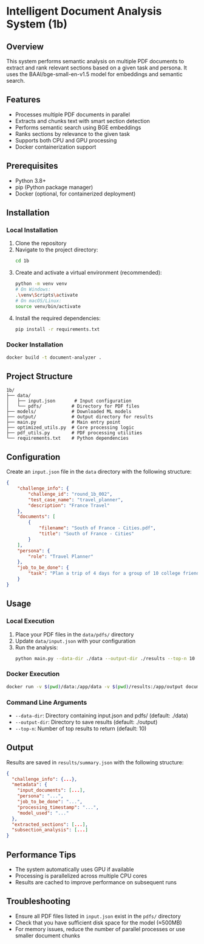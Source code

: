 # Intelligent Document Analysis System (1b)

## Overview
This system performs semantic analysis on multiple PDF documents to extract and rank relevant sections based on a given task and persona. It uses the BAAI/bge-small-en-v1.5 model for embeddings and semantic search.

## Features
- Processes multiple PDF documents in parallel
- Extracts and chunks text with smart section detection
- Performs semantic search using BGE embeddings
- Ranks sections by relevance to the given task
- Supports both CPU and GPU processing
- Docker containerization support

## Prerequisites
- Python 3.8+
- pip (Python package manager)
- Docker (optional, for containerized deployment)

## Installation

### Local Installation
1. Clone the repository
2. Navigate to the project directory:
   ```bash
   cd 1b
   ```
3. Create and activate a virtual environment (recommended):
   ```bash
   python -m venv venv
   # On Windows:
   .\venv\Scripts\activate
   # On macOS/Linux:
   source venv/bin/activate
   ```
4. Install the required dependencies:
   ```bash
   pip install -r requirements.txt
   ```

### Docker Installation
```bash
docker build -t document-analyzer .
```

## Project Structure
```
1b/
├── data/
│   ├── input.json       # Input configuration
│   └── pdfs/           # Directory for PDF files
├── models/             # Downloaded ML models
├── output/             # Output directory for results
├── main.py             # Main entry point
├── optimized_utils.py  # Core processing logic
├── pdf_utils.py        # PDF processing utilities
└── requirements.txt    # Python dependencies
```

## Configuration
Create an `input.json` file in the `data` directory with the following structure:

```json
{
    "challenge_info": {
        "challenge_id": "round_1b_002",
        "test_case_name": "travel_planner",
        "description": "France Travel"
    },
    "documents": [
        {
            "filename": "South of France - Cities.pdf",
            "title": "South of France - Cities"
        }
    ],
    "persona": {
        "role": "Travel Planner"
    },
    "job_to_be_done": {
        "task": "Plan a trip of 4 days for a group of 10 college friends."
    }
}
```

## Usage

### Local Execution
1. Place your PDF files in the `data/pdfs/` directory
2. Update `data/input.json` with your configuration
3. Run the analysis:
   ```bash
   python main.py --data-dir ./data --output-dir ./results --top-n 10
   ```

### Docker Execution
```bash
docker run -v $(pwd)/data:/app/data -v $(pwd)/results:/app/output document-analyzer
```

### Command Line Arguments
- `--data-dir`: Directory containing input.json and pdfs/ (default: ./data)
- `--output-dir`: Directory to save results (default: ./output)
- `--top-n`: Number of top results to return (default: 10)

## Output
Results are saved in `results/summary.json` with the following structure:

```json
{
  "challenge_info": {...},
  "metadata": {
    "input_documents": [...],
    "persona": "...",
    "job_to_be_done": "...",
    "processing_timestamp": "...",
    "model_used": "..."
  },
  "extracted_sections": [...],
  "subsection_analysis": [...]
}
```

## Performance Tips
- The system automatically uses GPU if available
- Processing is parallelized across multiple CPU cores
- Results are cached to improve performance on subsequent runs

## Troubleshooting
- Ensure all PDF files listed in `input.json` exist in the `pdfs/` directory
- Check that you have sufficient disk space for the model (≈500MB)
- For memory issues, reduce the number of parallel processes or use smaller document chunks
